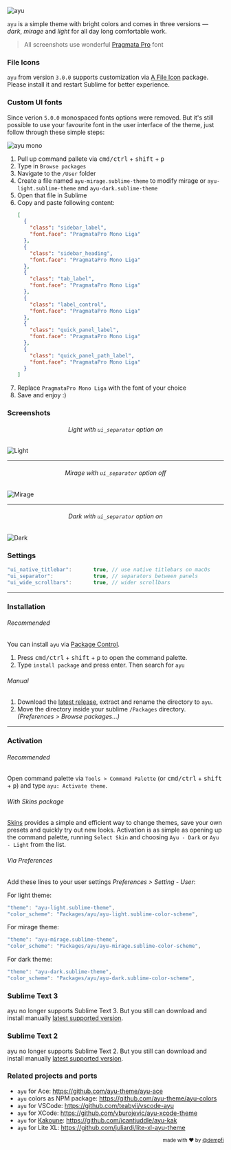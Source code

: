 ![ayu](./images/hero.png)

`ayu` is a simple theme with bright colors and comes in three versions — *dark*, *mirage* and *light* for all day long comfortable work.

> All screenshots use wonderful [Pragmata Pro](https://fsd.it/shop/fonts/pragmatapro/) font

### File Icons

`ayu` from version `3.0.0` supports customization via [A File Icon](https://github.com/SublimeText/AFileIcon) package. Please install it and restart Sublime for better experience.

### Custom UI fonts

Since verion `5.0.0` monospaced fonts options were removed. But it's still possible to use your favourite font in the
user interface of the theme, just follow through these simple steps:

![ayu mono](./images/browse.png)

1. Pull up command pallete via <kbd>cmd/ctrl</kbd> + <kbd>shift</kbd> + <kbd>p</kbd>
2. Type in `Browse packages`
3. Navigate to the `/User` folder
4. Create a file named `ayu-mirage.sublime-theme` to modify mirage or `ayu-light.sublime-theme` and `ayu-dark.sublime-theme`
5. Open that file in Sublime
6. Copy and paste following content:
   ```json
   [
     {
       "class": "sidebar_label",
       "font.face": "PragmataPro Mono Liga"
     },
     {
       "class": "sidebar_heading",
       "font.face": "PragmataPro Mono Liga"
     },
     {
       "class": "tab_label",
       "font.face": "PragmataPro Mono Liga"
     },
     {
       "class": "label_control",
       "font.face": "PragmataPro Mono Liga"
     },
     {
       "class": "quick_panel_label",
       "font.face": "PragmataPro Mono Liga"
     },
     {
       "class": "quick_panel_path_label",
       "font.face": "PragmataPro Mono Liga"
     }
   ]
   ```
7. Replace `PragmataPro Mono Liga` with the font of your choice
8. Save and enjoy :)

### Screenshots

<h6 align='center'>Light with <code>ui_separator</code> option on</h6>

![Light](images/light-separator.png)

---


<h6 align='center'>Mirage with <code>ui_separator</code> option off</h6>

![Mirage](images/mirage-no-separator.png)

---

<h6 align='center'>Dark with <code>ui_separator</code> option on</h6>

![Dark](images/dark-separator.png)

### Settings

```js
"ui_native_titlebar":       true, // use native titlebars on macOs
"ui_separator":             true, // separators between panels
"ui_wide_scrollbars":       true, // wider scrollbars
```

---

### Installation

###### Recommended

You can install `ayu` via [Package Control](https://packagecontrol.io/).

1. Press <kbd>cmd/ctrl</kbd> + <kbd>shift</kbd> + <kbd>p</kbd> to open the command palette.
2. Type `install package` and press enter. Then search for `ayu`

###### Manual

1. Download the [latest release](https://github.com/dempfi/ayu/releases/latest), extract and rename the directory to `ayu`.
2. Move the directory inside your sublime `/Packages` directory. *(Preferences > Browse packages...)*

---

### Activation

###### Recommended

Open command palette via `Tools > Command Palette` (or <kbd>cmd/ctrl</kbd> + <kbd>shift</kbd> + <kbd>p</kbd>) and type `ayu: Activate theme`.


###### With Skins package

[Skins](https://packagecontrol.io/packages/Skins) provides a simple and efficient way to change themes, save your own presets and quickly try out new looks. Activation is as simple as opening up the command palette, running `Select Skin` and choosing `Ayu - Dark` or `Ayu - Light` from the list.


###### Via Preferences

Add these lines to your user settings *Preferences > Setting - User*:

For light theme:

```js
"theme": "ayu-light.sublime-theme",
"color_scheme": "Packages/ayu/ayu-light.sublime-color-scheme",
```

For mirage theme:

```js
"theme": "ayu-mirage.sublime-theme",
"color_scheme": "Packages/ayu/ayu-mirage.sublime-color-scheme",
```

For dark theme:

```js
"theme": "ayu-dark.sublime-theme",
"color_scheme": "Packages/ayu/ayu-dark.sublime-color-scheme",
```

### Sublime Text 3
ayu no longer supports Sublime Text 3. But you still can download
and install manually [latest supported version](https://github.com/dempfi/ayu/releases/tag/v5.1.0).

### Sublime Text 2

ayu no longer supports Sublime Text 2. But you still can download
and install manually [latest supported version](https://github.com/dempfi/ayu/releases/tag/3.2.2).

### Related projects and ports

- `ayu` for Ace: https://github.com/ayu-theme/ayu-ace
- `ayu` colors as NPM package: https://github.com/ayu-theme/ayu-colors
- `ayu` for VSCode: https://github.com/teabyii/vscode-ayu
- `ayu` for XCode: https://github.com/vburojevic/ayu-xcode-theme
- `ayu` for [Kakoune](https://github.com/mawww/kakoune): https://github.com/icantjuddle/ayu-kak
- `ayu` for Lite XL: https://github.com/juliardi/lite-xl-ayu-theme

<div align="right"><sup>
  made with ❤️ by <a href="https://github.com/dempfi">@dempfi</a>
</sup></div>
